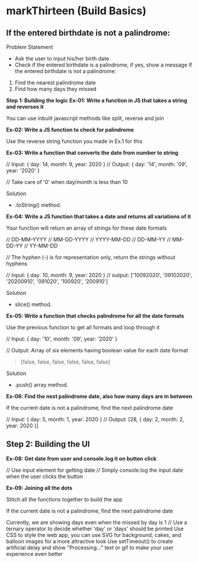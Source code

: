 # markThirteen (Build Basics)

## If the entered birthdate is not a palindrome:

Problem Statement
- Ask the user to input his/her birth date
- Check if the entered birthdate is a palindrome, if yes, show a message
If the entered birthdate is not a palindrome:
1. Find the nearest palindrome date
2. Find how many days they missed

**Step 1: Building the logic**
**Ex-01: Write a function in JS that takes a string and reverses it**

You can use inbuilt javascript methods like split, reverse and join


**Ex-02: Write a JS function to check for palindrome**

Use the reverse string function you made in Ex.1 for this


**Ex-03: Write a function that converts the date from number to string**

// Input: { day: 14, month: 9, year: 2020 }
// Output: { day: '14', month: '09', year: '2020' }

// Take care of '0' when day/month is less than 10

Solution

- .toString() method.

**Ex-04: Write a JS function that takes a date and returns all variations of it**

Your function will return an array of strings for these date formats

// DD-MM-YYYY
// MM-DD-YYYY
// YYYY-MM-DD
// DD-MM-YY
// MM-DD-YY
// YY-MM-DD

// The hyphen (-) is for representation only, return the strings without hyphens

// Input: { day: 10, month: 9, year: 2020 }
// output: ['10092020', '09102020', '20200910', '091020', '100920', '200910']

Solution

- slice() method.

**Ex-05: Write a function that checks palindrome for all the date formats**

Use the previous function to get all formats and loop through it

// Input: { day: '10', month: '09', year: '2020' }

// Output: Array of six elements having boolean value for each date format
  > [false, false, false, false, false, false]

Solution

- .push() array method.

**Ex-06: Find the next palindrome date, also how many days are in between**

If the current date is not a palindrome, find the next palindrome date

// Input: { day: 5, month: 1, year: 2020 }
// Output: [28, { day: 2, month: 2, year: 2020 }]

## Step 2: Building the UI

**Ex-08: Get date from user and console.log it on button click**

// Use input element for getting date
// Simply console.log the input date when the user clicks the button

**Ex-09: Joining all the dots**

Stitch all the functions together to build the app

If the current date is not a palindrome, find the next palindrome date

Currently, we are showing days even when the missed by day is 1
// Use a ternary operator to decide whether 'day' or 'days' should be printed
Use CSS to style the web app, you can use SVG for background, cakes, and balloon images for a more attractive look
Use setTimeout() to create artificial delay and show "Processing..." text or gif to make your user experience even better
